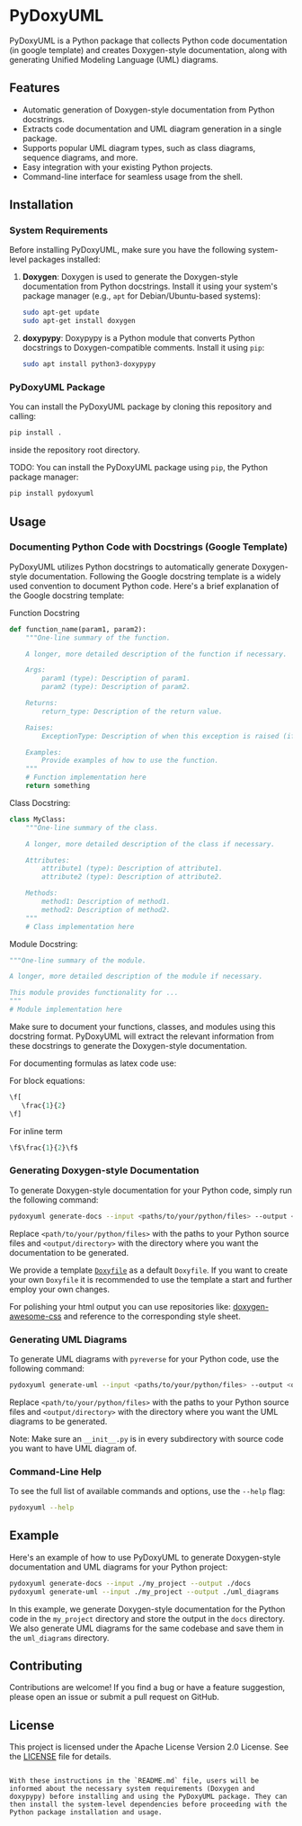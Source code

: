 # PyDoxyUML

PyDoxyUML is a Python package that collects Python code documentation (in google template) and creates Doxygen-style documentation, along with generating Unified Modeling Language (UML) diagrams.

## Features

- Automatic generation of Doxygen-style documentation from Python docstrings.
- Extracts code documentation and UML diagram generation in a single package.
- Supports popular UML diagram types, such as class diagrams, sequence diagrams, and more.
- Easy integration with your existing Python projects.
- Command-line interface for seamless usage from the shell.

## Installation

### System Requirements

Before installing PyDoxyUML, make sure you have the following system-level packages installed:

1. **Doxygen**: Doxygen is used to generate the Doxygen-style documentation from Python docstrings. Install it using your system's package manager (e.g., `apt` for Debian/Ubuntu-based systems):

   ```bash
   sudo apt-get update
   sudo apt-get install doxygen
   ```

2. **doxypypy**: Doxypypy is a Python module that converts Python docstrings to Doxygen-compatible comments. Install it using `pip`:

   ```bash
   sudo apt install python3-doxypypy
   ```

### PyDoxyUML Package

You can install the PyDoxyUML package by cloning this repository and calling:

```bash
pip install .
```

inside the repository root directory.

TODO:
You can install the PyDoxyUML package using `pip`, the Python package manager:

```bash
pip install pydoxyuml
```

## Usage

### Documenting Python Code with Docstrings (Google Template)

PyDoxyUML utilizes Python docstrings to automatically generate Doxygen-style documentation. Following the Google docstring template is a widely used convention to document Python code. Here's a brief explanation of the Google docstring template:

Function Docstring

```python
def function_name(param1, param2):
    """One-line summary of the function.

    A longer, more detailed description of the function if necessary.

    Args:
        param1 (type): Description of param1.
        param2 (type): Description of param2.

    Returns:
        return_type: Description of the return value.

    Raises:
        ExceptionType: Description of when this exception is raised (if applicable).

    Examples:
        Provide examples of how to use the function.
    """
    # Function implementation here
    return something
```

Class Docstring:

```python
class MyClass:
    """One-line summary of the class.

    A longer, more detailed description of the class if necessary.

    Attributes:
        attribute1 (type): Description of attribute1.
        attribute2 (type): Description of attribute2.

    Methods:
        method1: Description of method1.
        method2: Description of method2.
    """
    # Class implementation here
```

Module Docstring:

```python
"""One-line summary of the module.

A longer, more detailed description of the module if necessary.

This module provides functionality for ...
"""
# Module implementation here
```

Make sure to document your functions, classes, and modules using this docstring format. PyDoxyUML will extract the relevant information from these docstrings to generate the Doxygen-style documentation.

For documenting formulas as latex code use:

For block equations:

```python
\f[
   \frac{1}{2}
\f]
```

For inline term

```python
\f$\frac{1}{2}\f$
```

### Generating Doxygen-style Documentation

To generate Doxygen-style documentation for your Python code, simply run the following command:

```bash
pydoxyuml generate-docs --input <paths/to/your/python/files> --output <output/directory>
```

Replace `<path/to/your/python/files>` with the paths to your Python source files and `<output/directory>` with the directory where you want the documentation to be generated.

We provide a template [`Doxyfile`](./pydoxyuml/Doxyfile) as a default `Doxyfile`. If you want to create your own `Doxyfile` it is recommended to use the template a start and further employ your own changes.

For polishing your html output you can use repositories like: [doxygen-awesome-css](https://github.com/jothepro/doxygen-awesome-css) and reference to the corresponding style sheet.

### Generating UML Diagrams

To generate UML diagrams with `pyreverse` for your Python code, use the following command:

```bash
pydoxyuml generate-uml --input <paths/to/your/python/files> --output <output/directory>
```

Replace `<path/to/your/python/files>` with the paths to your Python source files and `<output/directory>` with the directory where you want the UML diagrams to be generated.

Note: Make sure an `__init__.py` is in every subdirectory with source code you want to have UML diagram of.

### Command-Line Help

To see the full list of available commands and options, use the `--help` flag:

```bash
pydoxyuml --help
```

## Example

Here's an example of how to use PyDoxyUML to generate Doxygen-style documentation and UML diagrams for your Python project:

```bash
pydoxyuml generate-docs --input ./my_project --output ./docs
pydoxyuml generate-uml --input ./my_project --output ./uml_diagrams
```

In this example, we generate Doxygen-style documentation for the Python code in the `my_project` directory and store the output in the `docs` directory. We also generate UML diagrams for the same codebase and save them in the `uml_diagrams` directory.

## Contributing

Contributions are welcome! If you find a bug or have a feature suggestion, please open an issue or submit a pull request on GitHub.

## License

This project is licensed under the Apache License Version 2.0 License. See the [LICENSE](LICENSE) file for details.

```

With these instructions in the `README.md` file, users will be informed about the necessary system requirements (Doxygen and doxypypy) before installing and using the PyDoxyUML package. They can then install the system-level dependencies before proceeding with the Python package installation and usage.
